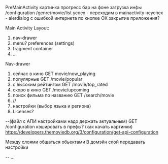 PreMainActivity
картинка
прогресс бар
на фоне загрузка инфы
/configuration
/genre/movie/list
успех - переходим в mainactivity
неуспех - alerdialog с ошибкой интернета по кнопке ОК закрытие приложения?


Main Activity
Layout:
1) nav-drawer
2) menu? preferences (settings)
3) fragment container
4) ...

Nav-drawer
1) сейчас в кино GET movie/now_playing
2) популярные GET /movie/popular
3) с высоким рейтингом GET /movie/top_rated
4) скоро в кино GET /movie/upcoming
5) поиск фильма по названию GET /search/movie
6) //
7) настройки (выбор языка и региона)
8) Licenses?

--(файл с АПИ настройками надо держать актуальным)
GET /configuration
кэшировать в префы?
(как качать картинки)
https://developers.themoviedb.org/3/configuration/get-api-configuration

Между слоями общаться обьектами
В домэйн слой передавать настройки

-- ...